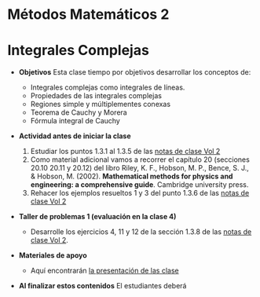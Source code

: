 # Métodos Matemáticos 2
# Integrales Complejas

+ **Objetivos**
Esta clase tiempo por objetivos desarrollar los conceptos de:
  + Integrales complejas como integrales de líneas.
  + Propiedades de las integrales complejas
  + Regiones simple y múltiplementes conexas
  + Teorema de Cauchy y Morera
  + Fórmula integral de Cauchy  

+ **Actividad antes de iniciar la clase**
  1. Estudiar los puntos 1.3.1 al 1.3.5 de las [notas de clase Vol 2](https://github.com/nunezluis/MisCursos/blob/main/MisMateriales/LibrosCapitulos/VolumenDOS.pdf)
  2. Como material adicional vamos a recorrer el capítulo 20 (secciones 20.10 20.11 y 20.12) del libro Riley, K. F., Hobson, M. P., Bence, S. J., & Hobson, M. (2002). **Mathematical methods for physics and engineering: a comprehensive guide**. Cambridge university press.
  3. Rehacer los ejemplos resueltos 1 y 3 del punto 1.3.6 de las [notas de clase Vol 2](https://github.com/nunezluis/MisCursos/blob/main/MisMateriales/LibrosCapitulos/VolumenDOS.pdf)

+ **Taller de problemas 1 (evaluación en la clase 4)**
    + Desarrolle los ejercicios 4, 11 y 12 de la sección 1.3.8 de las [notas de clase Vol 2](https://github.com/nunezluis/MisCursos/blob/main/MisMateriales/LibrosCapitulos/VolumenDOS.pdf).

+ **Materiales de apoyo**
    + Aquí encontrarán [la presentación de las clase](https://github.com/nunezluis/MisCursos/blob/main/MisMateriales/Presentaciones/M2_2_TransfConformes.pdf) 

 + **Al finalizar estos contenidos** El estudiantes deberá
